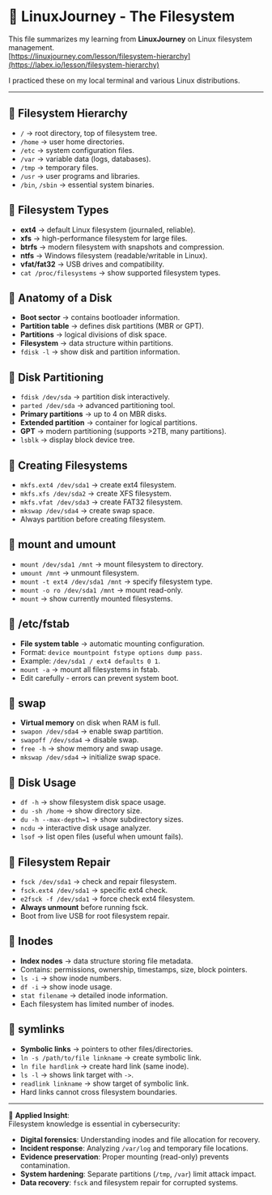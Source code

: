# 🐧 LinuxJourney - The Filesystem

This file summarizes my learning from **LinuxJourney** on Linux filesystem management.  
[https://linuxjourney.com/lesson/filesystem-hierarchy](https://labex.io/lesson/filesystem-hierarchy)

I practiced these on my local terminal and various Linux distributions.

---

## 🔹 Filesystem Hierarchy
- `/` → root directory, top of filesystem tree.
- `/home` → user home directories.
- `/etc` → system configuration files.
- `/var` → variable data (logs, databases).
- `/tmp` → temporary files.
- `/usr` → user programs and libraries.
- `/bin`, `/sbin` → essential system binaries.

## 🔹 Filesystem Types
- **ext4** → default Linux filesystem (journaled, reliable).
- **xfs** → high-performance filesystem for large files.
- **btrfs** → modern filesystem with snapshots and compression.
- **ntfs** → Windows filesystem (readable/writable in Linux).
- **vfat/fat32** → USB drives and compatibility.
- `cat /proc/filesystems` → show supported filesystem types.

## 🔹 Anatomy of a Disk
- **Boot sector** → contains bootloader information.
- **Partition table** → defines disk partitions (MBR or GPT).
- **Partitions** → logical divisions of disk space.
- **Filesystem** → data structure within partitions.
- `fdisk -l` → show disk and partition information.

## 🔹 Disk Partitioning
- `fdisk /dev/sda` → partition disk interactively.
- `parted /dev/sda` → advanced partitioning tool.
- **Primary partitions** → up to 4 on MBR disks.
- **Extended partition** → container for logical partitions.
- **GPT** → modern partitioning (supports >2TB, many partitions).
- `lsblk` → display block device tree.

## 🔹 Creating Filesystems
- `mkfs.ext4 /dev/sda1` → create ext4 filesystem.
- `mkfs.xfs /dev/sda2` → create XFS filesystem.
- `mkfs.vfat /dev/sda3` → create FAT32 filesystem.
- `mkswap /dev/sda4` → create swap space.
- Always partition before creating filesystem.

## 🔹 mount and umount
- `mount /dev/sda1 /mnt` → mount filesystem to directory.
- `umount /mnt` → unmount filesystem.
- `mount -t ext4 /dev/sda1 /mnt` → specify filesystem type.
- `mount -o ro /dev/sda1 /mnt` → mount read-only.
- `mount` → show currently mounted filesystems.

## 🔹 /etc/fstab
- **File system table** → automatic mounting configuration.
- Format: `device mountpoint fstype options dump pass`.
- Example: `/dev/sda1 / ext4 defaults 0 1`.
- `mount -a` → mount all filesystems in fstab.
- Edit carefully - errors can prevent system boot.

## 🔹 swap
- **Virtual memory** on disk when RAM is full.
- `swapon /dev/sda4` → enable swap partition.
- `swapoff /dev/sda4` → disable swap.
- `free -h` → show memory and swap usage.
- `mkswap /dev/sda4` → initialize swap space.

## 🔹 Disk Usage
- `df -h` → show filesystem disk space usage.
- `du -sh /home` → show directory size.
- `du -h --max-depth=1` → show subdirectory sizes.
- `ncdu` → interactive disk usage analyzer.
- `lsof` → list open files (useful when umount fails).

## 🔹 Filesystem Repair
- `fsck /dev/sda1` → check and repair filesystem.
- `fsck.ext4 /dev/sda1` → specific ext4 check.
- `e2fsck -f /dev/sda1` → force check ext4 filesystem.
- **Always unmount** before running fsck.
- Boot from live USB for root filesystem repair.

## 🔹 Inodes
- **Index nodes** → data structure storing file metadata.
- Contains: permissions, ownership, timestamps, size, block pointers.
- `ls -i` → show inode numbers.
- `df -i` → show inode usage.
- `stat filename` → detailed inode information.
- Each filesystem has limited number of inodes.

## 🔹 symlinks
- **Symbolic links** → pointers to other files/directories.
- `ln -s /path/to/file linkname` → create symbolic link.
- `ln file hardlink` → create hard link (same inode).
- `ls -l` → shows link target with `->`.
- `readlink linkname` → show target of symbolic link.
- Hard links cannot cross filesystem boundaries.

---

📌 **Applied Insight**:  
Filesystem knowledge is essential in cybersecurity:
- **Digital forensics**: Understanding inodes and file allocation for recovery.  
- **Incident response**: Analyzing `/var/log` and temporary file locations.  
- **Evidence preservation**: Proper mounting (read-only) prevents contamination.  
- **System hardening**: Separate partitions (`/tmp`, `/var`) limit attack impact.  
- **Data recovery**: `fsck` and filesystem repair for corrupted systems.
